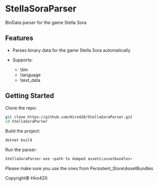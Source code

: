 # StellaSoraParser
BinData parser for the game Stella Sora

## Features

* Parses binary data for the game Stella Sora automatically
* Supports:

  * \bin
  * \language
  * \text_data

## Getting Started

Clone the repo:

```bash
git clone https://github.com/Hiro420/StellaSoraParser.git
cd StellaSoraParser
```

Build the project:

```bash
dotnet build
```

Run the parser:

```bash
StellaSoraParser.exe <path to dumped assets\assetbundles>
```
Please make sure you use the ones from Persistent_Store\\AssetBundles

Copyright© Hiro420
